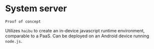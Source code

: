 System server
=============

  `Proof of concept`

Utilizes `haibu` to create an in-device javascript runtime environment, comparable to a PaaS.
Can be deployed on an Android device running `node.js`.

